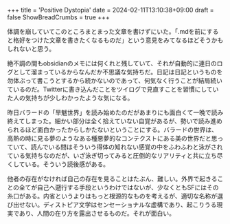 +++
title = 'Positive Dystopia'
date = 2024-02-11T13:10:38+09:00
draft = false
ShowBreadCrumbs = true
+++

体調を崩していてこのところまとまった文章を書けずにいた。「.mdを前にすると格好をつけた文章を書きたくなるものだ」という意見をみてなるほどそうかもしれないと思う。

絶不調の間もobsidianのメモには何くれと残していて、それが自動的に連日のログとして溜まっているからなんだか不思議な気持ちだ。日記は日記というものを勿体ぶって書こうとするから続かないのであって、何気なく行うことが結局続いているのだ。Twitterに書き込んだことをツイログで見直すことを習慣にしていた人の気持ちが少しわかったような気になる。

昨日バラードの「旱魃世界」を読み始めたのだがあまりにも面白くて一晩で読み終えてしまった。細かい部分は全く拾えていない自覚があるが、勢いで読み進められるほど面白かったからしかたないということにする。バラードの世界は、高熱の時に見る夢のようなある種悪夢的なコンテクストにある美の世界だと思っていて、読んでいる間はそういう得体の知れない感覚の中をふわふわと泳がされている気持ちなのだが、いざ泳ぎ切ってみると圧倒的なリアリティと共に立ち尽くしている。そういう読後感がある。

他者の存在がなければ自己の存在を見ることはたぶん、難しい。外界で起きることの全てが自己へ遡行する手段というわけではないが、少なくともSFにはその糸口がある。内省というよりはもっと根源的なものを考えるが、適切な名称が選び出せない。ディストピア文学はセンセーショナルな虚構であり、起こりうる現実であり、人間の在り方を露出させるものだ。それが面白い。
